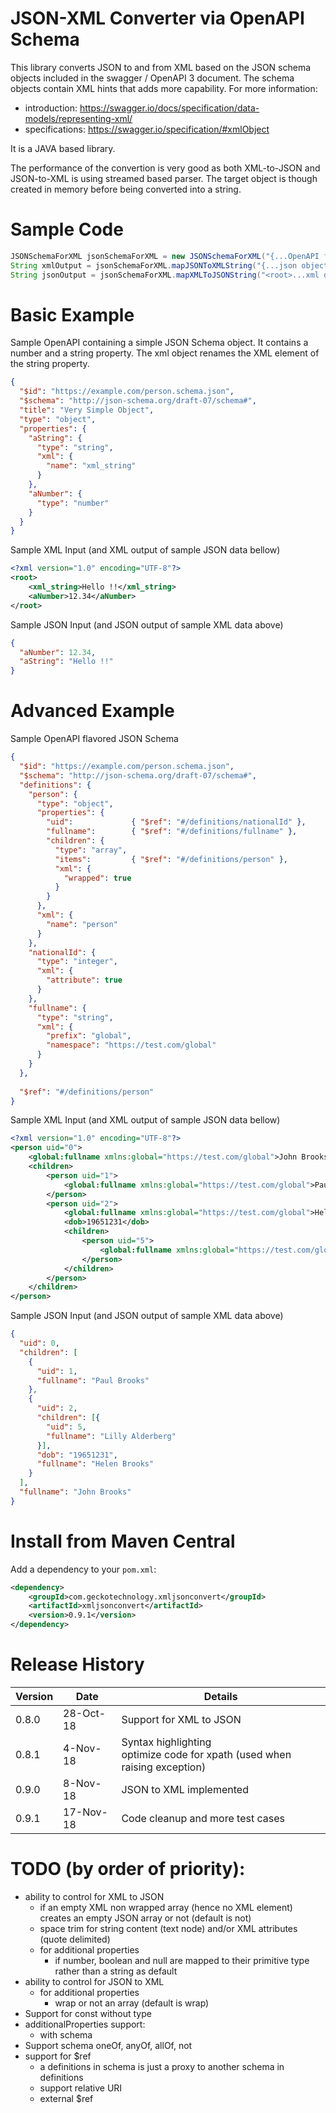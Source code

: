 # JSON-XML Converter via OpenAPI Schema 
This library converts JSON to and from XML based on the JSON schema objects included in the swagger / OpenAPI 3 document. The schema objects contain XML hints that adds more capability. For more information:
* introduction: https://swagger.io/docs/specification/data-models/representing-xml/
* specifications: https://swagger.io/specification/#xmlObject

It is a JAVA based library.

The performance of the convertion is very good as both XML-to-JSON and JSON-to-XML is using streamed based parser. The target object is though created in memory before being converted into a string.

# Sample Code

```java
JSONSchemaForXML jsonSchemaForXML = new JSONSchemaForXML("{...OpenAPI flavored json schema...}");
String xmlOutput = jsonSchemaForXML.mapJSONToXMLString("{...json object...}", true); //true means formatted
String jsonOutput = jsonSchemaForXML.mapXMLToJSONString("<root>...xml document...</root>", true); //true means formatted
```

# Basic Example

Sample OpenAPI containing a simple JSON Schema object. It contains a number and a string property. The xml object renames the XML element of the string property.

```json
{
  "$id": "https://example.com/person.schema.json",
  "$schema": "http://json-schema.org/draft-07/schema#",
  "title": "Very Simple Object",
  "type": "object",
  "properties": {
    "aString": {
      "type": "string",
      "xml": {
        "name": "xml_string"
      }
    },
    "aNumber": {
      "type": "number"
    }
  }
}
```

Sample XML Input (and XML output of sample JSON data bellow)
```xml
<?xml version="1.0" encoding="UTF-8"?>
<root>
    <xml_string>Hello !!</xml_string>
    <aNumber>12.34</aNumber>
</root>
```

Sample JSON Input (and JSON output of sample XML data above)
```json
{
  "aNumber": 12.34,
  "aString": "Hello !!"
}
```

# Advanced Example

Sample OpenAPI flavored JSON Schema

```json
{
  "$id": "https://example.com/person.schema.json",
  "$schema": "http://json-schema.org/draft-07/schema#",
  "definitions": {
    "person": {
      "type": "object",
      "properties": {
        "uid":             { "$ref": "#/definitions/nationalId" },
        "fullname":        { "$ref": "#/definitions/fullname" },
        "children": {
          "type": "array",
          "items":         { "$ref": "#/definitions/person" },
          "xml": {
            "wrapped": true
          }
        }
      },
      "xml": {
        "name": "person"
      }
    },
    "nationalId": {
      "type": "integer",
      "xml": {
        "attribute": true
      }
    },
    "fullname": {
      "type": "string",
      "xml": {
        "prefix": "global",
        "namespace": "https://test.com/global"
      }
    }
  },
  
  "$ref": "#/definitions/person"
}
```

Sample XML Input (and XML output of sample JSON data bellow)
```xml
<?xml version="1.0" encoding="UTF-8"?>
<person uid="0">
    <global:fullname xmlns:global="https://test.com/global">John Brooks</global:fullname>
    <children>
        <person uid="1">
            <global:fullname xmlns:global="https://test.com/global">Paul Brooks</global:fullname>
        </person>
        <person uid="2">
            <global:fullname xmlns:global="https://test.com/global">Helen Brooks</global:fullname>
            <dob>19651231</dob>
            <children>
                <person uid="5">
                    <global:fullname xmlns:global="https://test.com/global">Lilly Alderberg</global:fullname>
                </person>
            </children>
        </person>
    </children>
</person>
```

Sample JSON Input (and JSON output of sample XML data above)
```json
{
  "uid": 0,
  "children": [
    {
      "uid": 1,
      "fullname": "Paul Brooks"
    },
    {
      "uid": 2,
      "children": [{
        "uid": 5,
        "fullname": "Lilly Alderberg"
      }],
      "dob": "19651231",
      "fullname": "Helen Brooks"
    }
  ],
  "fullname": "John Brooks"
}
```

# Install from Maven Central
Add a dependency to your `pom.xml`:

```xml
<dependency>
    <groupId>com.geckotechnology.xmljsonconvert</groupId>
    <artifactId>xmljsonconvert</artifactId>
    <version>0.9.1</version>
</dependency>
```

# Release History
|Version|Date|Details|
|---|---|---|
|0.8.0|28-Oct-18|Support for XML to JSON|
|0.8.1|4-Nov-18|Syntax highlighting<br>optimize code for xpath (used when raising exception)|
|0.9.0|8-Nov-18|JSON to XML implemented|
|0.9.1|17-Nov-18|Code cleanup and more test cases|

# TODO (by order of priority):
* ability to control for XML to JSON
  * if an empty XML non wrapped array (hence no XML element) creates an empty JSON array or not (default is not)
  * space trim for string content (text node) and/or XML attributes (quote delimited)
  * for additional properties
    * if number, boolean and null are mapped to their primitive type rather than a string as default
* ability to control for JSON to XML
  * for additional properties
    * wrap or not an array (default is wrap)
* Support for const without type
* additionalProperties support:
  * with schema
* Support schema oneOf, anyOf, allOf, not
* support for $ref
  * a definitions in schema is just a proxy to another schema in definitions
  * support relative URI
  * external $ref
